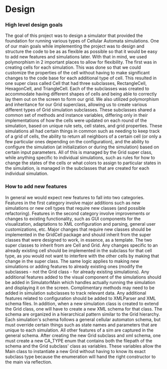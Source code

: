 Design
==


### High level design goals

The goal of this project was to design a simulator that provided the foundation for running various types of Cellular 
Automata simulations. One of our main goals while implementing the project was to design and structure the code to be as
as flexible as possible so that it would be easy to add new features and simulations later. With that in mind, we used 
polymorphism in 2 important places to allow for flexibility. The first was in creating cells for each simulation. This 
was done so that we could customize the properties of the cell without having to make significant changes to the code 
base for each additional type of cell. This resulted in one super class called Cell that had three subclasses,
RectangleCell, HexagonCell, and TriangleCell. Each of the subclasses was created to accommodate having different shapes 
of cells and being able to correctly lay them out on the screen to form our grid. We also utilized polymorphism and 
inheritance for our Grid superclass, allowing us to create various different types of Grid simulation subclasses. These
subclasses shared a common set of methods and instance variables, differing only in their implementations of how the
cells were updated on each round of the simulation, based on unique rule sets, cell states, and grid properties. These 
simulations all had certain things in common such as needing to keep track of a grid of cells, the ability to return all
neighbors of a certain cell (or only a few particular ones depending on the configuration), and the ability to configure
the simulation (at initialization or during the simulation) based on certain input parameters. All of this is managed by
the Grid super class, while anything specific to individual simulations, such as rules for how to change the states of 
the cells or what colors to assign to particular states in the simulation, is managed in the subclasses that are created
for each individual simulation.

### How to add new features

In general we would expect new features to fall into two categories. Features in the first category involve major 
additions such as new simulations or new cell types that require new classes (and possible refactoring). Features in the
second category involve improvements or changes to existing functionality, such as GUI components for the
visualization, adaptations to XML configuration and parsing, general user customizations, etc. Major changes that 
require new classes should be implemented in the GridCell package and should inherit from the super classes that were 
designed to work, in essence, as a template. The two super classes to inherit from are Cell and Grid. Any changes 
specific to an already existing cell should be implemented in the subclass for that cell type, as you would not want to 
interfere with the other cells by making that change in the super class. The same logic applies to making new 
simulations or adding features to already existing ones (modify the subclasses - not the Grid class - for already 
existing simulations). Any additional features added to the visual component of the simulations should be added in 
SimulatorMain which handles actually running the simulation and displaying it on the screen. Complimentary methods may 
need to be added in simulation subclasses to track relevant data. Any additional features related to configuration 
should be added to XMLParser and XML schema files. In addition, when a new simulation class is created to extend the 
Grid class, one will have to create a new XML schema for that class. The schema are organized in a hierarchical pattern 
similar to the Grid hierarchy. Each simulation's schema follows a general cellular automaton schema, but must override 
certain things such as state names and parameters that are unique to each simulation. All other features of a sim are 
captured in the general schema. After creating the new Grid subclass and xml schema, one must create a new CA_TYPE enum 
that contains both the filepath of the schema and the Grid subclass' class as variables. These variables allow the Main 
class to instantiate a new Grid without having to know its exact subclass type because the enumeration will hand the 
right constructor to the main via reflection.